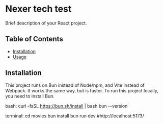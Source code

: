 # Nexer tech test

Brief description of your React project.

## Table of Contents

- [Installation](#installation)
- [Usage](#usage)

## Installation

This project runs on Bun instead of Node/npm, and Vite instead of Webpack. It works the same way, but is faster.
To run this project locally, you need to install Bun.

bash:
curl -fsSL https://bun.sh/install | bash
bun --version

terminal:
cd movies
bun install
bun run dev #http://localhost:5173/
